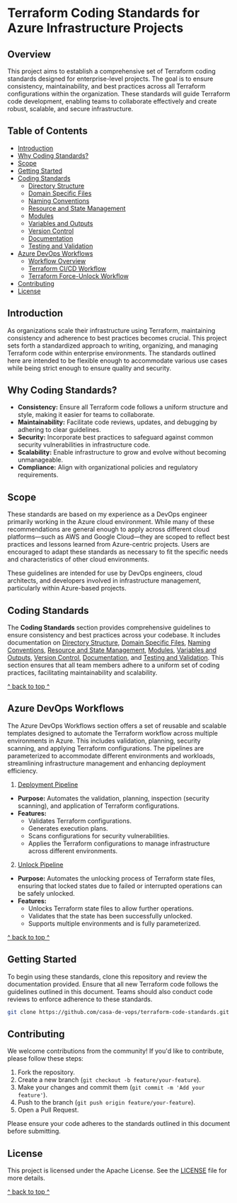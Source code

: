# Terraform Coding Standards for Azure Infrastructure Projects

## Overview

This project aims to establish a comprehensive set of Terraform coding standards designed for enterprise-level projects. The goal is to ensure consistency, maintainability, and best practices across all Terraform configurations within the organization. These standards will guide Terraform code development, enabling teams to collaborate effectively and create robust, scalable, and secure infrastructure.

## Table of Contents

- [Introduction](#introduction)
- [Why Coding Standards?](#why-coding-standards)
- [Scope](#scope)
- [Getting Started](#getting-started)
- [Coding Standards]($coding-standards)
  - [Directory Structure](./docs/directory_structure.md)
  - [Domain Specific Files](./docs/domain_specific_files.md)
  - [Naming Conventions](./docs/naming_conventions.md#naming-conventions)
  - [Resource and State Management](./docs/resource_and_state_management.md)
  - [Modules](./docs/module.md)
  - [Variables and Outputs](./docs/variables_and_outputs.md)
  - [Version Control](./docs/version_control.md)
  - [Documentation](./docs/documentation.md)
  - [Testing and Validation](./docs/testing_and_validation.md)
- [Azure DevOps Workflows](#azure-devops-workflows)
  - [Workflow Overview](./.azuredevops/README.md)
  - [Terraform CI/CD Workflow](./.azuredevops/docs/DEPLOY.md)
  - [Terraform Force-Unlock Workflow](.azuredevops/docs/UNLOCK.md)
- [Contributing](#contributing)
- [License](#license)

## Introduction

As organizations scale their infrastructure using Terraform, maintaining consistency and adherence to best practices becomes crucial. This project sets forth a standardized approach to writing, organizing, and managing Terraform code within enterprise environments. The standards outlined here are intended to be flexible enough to accommodate various use cases while being strict enough to ensure quality and security.

## Why Coding Standards?

- **Consistency:** Ensure all Terraform code follows a uniform structure and style, making it easier for teams to collaborate.
- **Maintainability:** Facilitate code reviews, updates, and debugging by adhering to clear guidelines.
- **Security:** Incorporate best practices to safeguard against common security vulnerabilities in infrastructure code.
- **Scalability:** Enable infrastructure to grow and evolve without becoming unmanageable.
- **Compliance:** Align with organizational policies and regulatory requirements.

## Scope

These standards are based on my experience as a DevOps engineer primarily working in the Azure cloud environment. While many of these recommendations are general enough to apply across different cloud platforms—such as AWS and Google Cloud—they are scoped to reflect best practices and lessons learned from Azure-centric projects. Users are encouraged to adapt these standards as necessary to fit the specific needs and characteristics of other cloud environments.

These guidelines are intended for use by DevOps engineers, cloud architects, and developers involved in infrastructure management, particularly within Azure-based projects.

## Coding Standards

The **Coding Standards** section provides comprehensive guidelines to ensure consistency and best practices across your codebase. It includes documentation on [Directory Structure](./docs/directory_structure.md), [Domain Specific Files](./docs/domain_specific_files.md), [Naming Conventions](./docs/naming_conventions.md#naming-conventions), [Resource and State Management](./docs/resource_and_state_management.md), [Modules](./docs/module.md), [Variables and Outputs](./docs/variables_and_outputs.md), [Version Control](./docs/version_control.md), [Documentation](./docs/documentation.md), and [Testing and Validation](./docs/testing_and_validation.md). This section ensures that all team members adhere to a uniform set of coding practices, facilitating maintainability and scalability.

[^ back to top ^](#table-of-contents)

## Azure DevOps Workflows

The Azure DevOps Workflows section offers a set of reusable and scalable templates designed to automate the Terraform workflow across multiple environments in Azure. This includes validation, planning, security scanning, and applying Terraform configurations. The pipelines are parameterized to accommodate different environments and workloads, streamlining infrastructure management and enhancing deployment efficiency.

 1. [Deployment Pipeline](./.azuredevops/DEPLOY.md)
   - **Purpose:** Automates the validation, planning, inspection (security scanning), and application of Terraform configurations.
   - **Features:**
     - Validates Terraform configurations.
     - Generates execution plans.
     - Scans configurations for security vulnerabilities.
     - Applies the Terraform configurations to manage infrastructure across different environments.

 2. [Unlock Pipeline](./.azuredevops/UNLOCK.md)
   - **Purpose:** Automates the unlocking process of Terraform state files, ensuring that locked states due to failed or interrupted operations can be safely unlocked.
   - **Features:**
     - Unlocks Terraform state files to allow further operations.
     - Validates that the state has been successfully unlocked.
     - Supports multiple environments and is fully parameterized.

[^ back to top ^](#table-of-contents)

## Getting Started

To begin using these standards, clone this repository and review the documentation provided. Ensure that all new Terraform code follows the guidelines outlined in this document. Teams should also conduct code reviews to enforce adherence to these standards.

```bash
git clone https://github.com/casa-de-vops/terraform-code-standards.git
```

## Contributing

We welcome contributions from the community! If you'd like to contribute, please follow these steps:

1. Fork the repository.
2. Create a new branch (`git checkout -b feature/your-feature`).
3. Make your changes and commit them (`git commit -m 'Add your feature'`).
4. Push to the branch (`git push origin feature/your-feature`).
5. Open a Pull Request.

Please ensure your code adheres to the standards outlined in this document before submitting.

## License

This project is licensed under the Apache License. See the [LICENSE](LICENSE) file for more details.

[^ back to top ^](#table-of-contents)